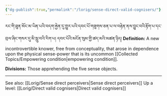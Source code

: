 ```yaml
---
{"dg-publish":true,"permalink":"/lorig/sense-direct-valid-cognisers/"}
---
```


རང་གི་ཐུན་མོང་མ་ཡིན་པའི་བདག་རྐྱེན་དུ་གྱུར་པའི་དབང་པོ་གཟུགས་ཅན་པ་ལ་བརྟེན་ནས་བྱུང་བའི་རྟོག་པ་དང་བྲལ་ཞིང་གསར་དུ་མི་སླུ་བའི་རིག་པ།
དབང་པོའི་མངོན་སུམ་གྱི་ཚད་མའི་མཚན་ཉིད།
**Definition:** A new incontrovertible knower, free from conceptuality, that arose in dependence upon the physical sense-power that is its uncommon [[Collected Topics/Empowering condition\|empowering condition]].

**Divisions:** Those apprehending the five sense objects.

---
See also: [[Lorig/Sense direct perceivers\|Sense direct perceivers]]
Up a level: [[Lorig/Direct valid cognisers\|Direct valid cognisers]]